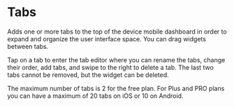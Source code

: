 # Tabs

Adds one or more tabs to the top of the device mobile dashboard in order to expand and organize the user interface space. You can drag widgets between tabs.&#x20;

Tap on a tab to enter the tab editor where you can rename the tabs, change their order, add tabs, and swipe to the right to delete a tab. The last two tabs cannot be removed, but the widget can be deleted.&#x20;

The maximum number of tabs is 2 for the free plan. For Plus and PRO plans you can have a maximum of 20 tabs on iOS or 10 on Android.
